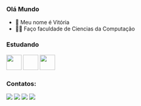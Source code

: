 ### Olá Mundo
- 💜 Meu nome é Vitória
- 👩‍💻 Faço faculdade de Ciencias da Computação

### Estudando

<img src="https://cdn.jsdelivr.net/gh/devicons/devicon/icons/python/python-original.svg" width="40" height="40"/> <img Cancel changessrc="https://cdn.jsdelivr.net/gh/devicons/devicon/icons/java/java-original.svg" width="40" height="40"/> <img src="https://cdn.jsdelivr.net/gh/devicons/devicon/icons/mysql/mysql-original.svg" width="40" height="40"/> 



### Contatos:

<div>
<a href="https://www.instagram.com/vick_kamizono/" target="_blank"><img src="https://img.shields.io/badge/-Instagram-%23E4405F?style=for-the-badge&logo=instagram&logoColor=white" target="_blank"></a>
<a href="https://www.twitch.tv/by_vick" target="_blank"><img src="https://img.shields.io/badge/Twitch-9146FF?style=for-the-badge&logo=twitch&logoColor=white" target="_blank"></a>
<a href = "mailto:vivi.kamizono@gmail.com"><img src="https://img.shields.io/badge/Gmail-D14836?style=for-the-badge&logo=gmail&logoColor=white" target="_blank"></a>
<a href="https://www.linkedin.com/in/vitória-magar-kamizono-63893a233/" target="_blank"><img src="https://img.shields.io/badge/-LinkedIn-%230077B5?style=for-the-badge&logo=linkedin&logoColor=white" target="_blank"></a>   
</div>



